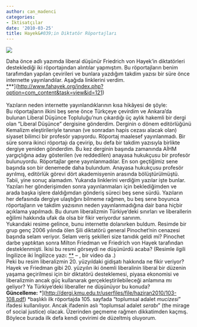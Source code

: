 ```yaml
---
author: can_madenci
categories:
- İktisatçılar
date: '2010-03-25'
title: Hayek&#039;in Diktatör Röportajları
---
```


![](http://marccooper.com/wp-content/uploads/2006/12/pinonazis.jpg)

Daha önce *[](https://iktisadiyat.com/2009/09/18/liberal-ve-diktator/)* adlı yazımda liberal düşünür Friedrich von Hayek’in diktatörleri desteklediği iki röportajından alıntılar yapmıştım. Bu röportajların benim tarafımdan yapılan çevirileri ve bunlara yazdığım takdim yazısı bir süre önce internette yayınlandılar. Aşağıda linklerini verdim.  
[*](http://dergi.kmu.edu.tr/userfiles/file/haziran2010/103-108.pdf)**](http://www.fahayek.org/index.php?option=com_content&task=view&id=121)  
[](http://www.fahayek.org/index.php?option=com_content&task=view&id=147&Itemid=0)  
Yazıların neden internette yayınlandıklarının kısa hikâyesi de şöyle:  
Bu röportajların ilkini beş sene önce Türkçeye çevirdim ve Ankara’da bulunan Liberal Düşünce Topluluğu’nun çıkardığı üç aylık hakemli bir dergi olan “Liberal Düşünce” dergisine gönderdim. Derginin o dönem editörlüğünü Kemalizm eleştirileriyle tanınan (ve sonradan hapis cezası alacak olan) siyaset bilimci bir profesör yapıyordu. Röportaj maalesef yayınlanmadı. Bir süre sonra ikinci röportajı da çevirip, bu defa bir takdim yazısıyla birlikte dergiye yeniden gönderdim. Bu kez derginin başında zamanında AİHM yargıçlığına aday gösterilen (ve reddedilen) anayasa hukukçusu bir profesör bulunuyordu. Röportajlar gene yayınlanmadılar. En son geçtiğimiz sene başında son bir denemede daha bulundum. Anayasa hukukçusu profesör ayrılmış, editörlük görevi dört akademisyenin arasında bölüştürülmüştü. Tabii, yine sonuç alamadım. Yukarıda linklerini verdiğim yazılar işte bunlar.  
Yazıları her gönderişimden sonra yayınlanmaları için beklediğimden ve arada başka işlere daldığımdan gönderiş süreci beş sene sürdü. Yazıların her defasında dergiye ulaştığını bilmeme rağmen, bu beş sene boyunca röportajların ve takdim yazısının neden yayınlanmadığına dair bana hiçbir açıklama yapılmadı. Bu durum liberalizmin Türkiye’deki sınırları ve liberallerin eğilimi hakkında ufak da olsa bir fikir veriyordur sanırım.  
Yukarıdaki resime gelince, bunu internette dolanırken buldum. Resimde bir grup genç 2006 yılında ölen Şili diktatörü general Pinochet’nin cenazesi başında selam veriyor. Selam veriş şekilleri size tanıdık geldi mi? Pinochet darbe yaptıktan sonra Milton Friedman ve Friedrich von Hayek tarafından desteklenmişti. İkisi bu resmi görseydi ne düşünürdü acaba? (Resimle ilgili İngilizce iki İngilizce yazı: [**](http://english.pravda.ru/world/americas/14-12-2006/85917-Pinochet_funeral-0) – [](http://www.monstersandcritics.com/news/americas/features/article_1232566.php/Chilean_right_wing_show_its_power_at_Pinochet_funeral), bir video da *[](http://www.youtube.com/watch?v=BM7lQ2GTZDk)*.)  
Peki bu resim liberalizmin 20. yüzyıldaki gidişatı hakkında ne fikir veriyor? Hayek ve Friedman gibi 20. yüzyılın iki önemli liberalinin liberal bir düzenin yaşama geçirilmesi için bir diktatörü desteklemesi, piyasa ekonomisi ve liberalizmin ancak güç kullanarak gerçekleştirilebileceği anlamına mı geliyor? Ya Türkiye’deki liberaller ne düşünüyor bu konuda?  
**Güncelleme:** *](http://dergi.kmu.edu.tr/userfiles/file/haziran2010/103-108.pdf) </span>*başlıklı ilk röportajda 105. sayfada “toplumsal adalet *mucizesi*” ifadesi kullanılıyor. Ancak ifadenin aslı “toplumsal adalet *serabı*” (the mirage of social justice) olacak. Üzerinden geçmeme rağmen dikkatimden kaçmış. Böylece burada ilk defa kendi çevirimi de düzeltmiş oluyorum.